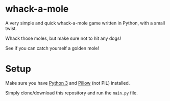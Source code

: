# whack-a-mole
A very simple and quick whack-a-mole game written in Python, with a small twist.

Whack those moles, but make sure not to hit any dogs! 

See if you can catch yourself a golden mole!

# Setup
Make sure you have [Python 3](https://www.python.org/) and [Pillow](https://pillow.readthedocs.io/en/stable/) (not PIL) installed. 

Simply clone/download this repository and run the `main.py` file. 
